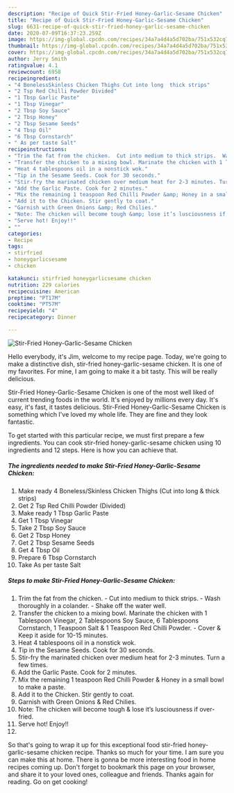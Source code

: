 ```yaml
---
description: "Recipe of Quick Stir-Fried Honey-Garlic-Sesame Chicken"
title: "Recipe of Quick Stir-Fried Honey-Garlic-Sesame Chicken"
slug: 6631-recipe-of-quick-stir-fried-honey-garlic-sesame-chicken
date: 2020-07-09T16:37:23.259Z
image: https://img-global.cpcdn.com/recipes/34a7a4d4a5d702ba/751x532cq70/stir-fried-honey-garlic-sesame-chicken-recipe-main-photo.jpg
thumbnail: https://img-global.cpcdn.com/recipes/34a7a4d4a5d702ba/751x532cq70/stir-fried-honey-garlic-sesame-chicken-recipe-main-photo.jpg
cover: https://img-global.cpcdn.com/recipes/34a7a4d4a5d702ba/751x532cq70/stir-fried-honey-garlic-sesame-chicken-recipe-main-photo.jpg
author: Jerry Smith
ratingvalue: 4.1
reviewcount: 6958
recipeingredient:
- "4 BonelessSkinless Chicken Thighs Cut into long  thick strips"
- "2 Tsp Red Chilli Powder Divided"
- "1 Tbsp Garlic Paste"
- "1 Tbsp Vinegar"
- "2 Tbsp Soy Sauce"
- "2 Tbsp Honey"
- "2 Tbsp Sesame Seeds"
- "4 Tbsp Oil"
- "6 Tbsp Cornstarch"
- " As per taste Salt"
recipeinstructions:
- "Trim the fat from the chicken.  Cut into medium to thick strips.  Wash thoroughly in a colander.  Shake off the water well."
- "Transfer the chicken to a mixing bowl. Marinate the chicken with 1 Tablespoon Vinegar, 2 Tablespoons Soy Sauce, 6 Tablespoons Cornstarch, 1 Teaspoon Salt &amp; 1 Teaspoon Red Chilli Powder.  Cover &amp; Keep it aside for 10-15 minutes."
- "Heat 4 tablespoons oil in a nonstick wok."
- "Tip in the Sesame Seeds. Cook for 30 seconds."
- "Stir-fry the marinated chicken over medium heat for 2-3 minutes. Turn a few times."
- "Add the Garlic Paste. Cook for 2 minutes."
- "Mix the remaining 1 teaspoon Red Chilli Powder &amp; Honey in a small bowl to make a paste."
- "Add it to the Chicken. Stir gently to coat."
- "Garnish with Green Onions &amp; Red Chilies."
- "Note: The chicken will become tough &amp; lose it’s lusciousness if over-fried."
- "Serve hot! Enjoy!!"
- ""
categories:
- Recipe
tags:
- stirfried
- honeygarlicsesame
- chicken

katakunci: stirfried honeygarlicsesame chicken 
nutrition: 229 calories
recipecuisine: American
preptime: "PT17M"
cooktime: "PT57M"
recipeyield: "4"
recipecategory: Dinner

---
```



![Stir-Fried Honey-Garlic-Sesame Chicken](https://img-global.cpcdn.com/recipes/34a7a4d4a5d702ba/751x532cq70/stir-fried-honey-garlic-sesame-chicken-recipe-main-photo.jpg)

Hello everybody, it's Jim, welcome to my recipe page. Today, we're going to make a distinctive dish, stir-fried honey-garlic-sesame chicken. It is one of my favorites. For mine, I am going to make it a bit tasty. This will be really delicious.

Stir-Fried Honey-Garlic-Sesame Chicken is one of the most well liked of current trending foods in the world. It's enjoyed by millions every day. It's easy, it's fast, it tastes delicious. Stir-Fried Honey-Garlic-Sesame Chicken is something which I've loved my whole life. They are fine and they look fantastic.




To get started with this particular recipe, we must first prepare a few ingredients. You can cook stir-fried honey-garlic-sesame chicken using 10 ingredients and 12 steps. Here is how you can achieve that.

<!--inarticleads1-->

##### The ingredients needed to make Stir-Fried Honey-Garlic-Sesame Chicken:

1. Make ready 4 Boneless/Skinless Chicken Thighs (Cut into long &amp; thick strips)
1. Get 2 Tsp Red Chilli Powder (Divided)
1. Make ready 1 Tbsp Garlic Paste
1. Get 1 Tbsp Vinegar
1. Take 2 Tbsp Soy Sauce
1. Get 2 Tbsp Honey
1. Get 2 Tbsp Sesame Seeds
1. Get 4 Tbsp Oil
1. Prepare 6 Tbsp Cornstarch
1. Take  As per taste Salt




<!--inarticleads2-->

##### Steps to make Stir-Fried Honey-Garlic-Sesame Chicken:

1. Trim the fat from the chicken.  - Cut into medium to thick strips.  - Wash thoroughly in a colander.  - Shake off the water well.
1. Transfer the chicken to a mixing bowl. Marinate the chicken with 1 Tablespoon Vinegar, 2 Tablespoons Soy Sauce, 6 Tablespoons Cornstarch, 1 Teaspoon Salt &amp; 1 Teaspoon Red Chilli Powder.  - Cover &amp; Keep it aside for 10-15 minutes.
1. Heat 4 tablespoons oil in a nonstick wok.
1. Tip in the Sesame Seeds. Cook for 30 seconds.
1. Stir-fry the marinated chicken over medium heat for 2-3 minutes. Turn a few times.
1. Add the Garlic Paste. Cook for 2 minutes.
1. Mix the remaining 1 teaspoon Red Chilli Powder &amp; Honey in a small bowl to make a paste.
1. Add it to the Chicken. Stir gently to coat.
1. Garnish with Green Onions &amp; Red Chilies.
1. Note: The chicken will become tough &amp; lose it’s lusciousness if over-fried.
1. Serve hot! Enjoy!!
1. 




So that's going to wrap it up for this exceptional food stir-fried honey-garlic-sesame chicken recipe. Thanks so much for your time. I am sure you can make this at home. There is gonna be more interesting food in home recipes coming up. Don't forget to bookmark this page on your browser, and share it to your loved ones, colleague and friends. Thanks again for reading. Go on get cooking!
